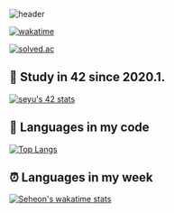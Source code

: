 ![header](https://capsule-render.vercel.app/api?type=transparent&height=200&text=Seheon%20Yu&fontColor=393E46&fontSize=100&fontAlign=70&fontAlignY=60&desc=Bachelor%20of%20Computer%20Science&descAlign=70&descAlignY=85&rotate=0)

[![wakatime](https://wakatime.com/badge/user/446db5e7-ff26-4081-90ae-091b9f0fc8b2.svg)](https://wakatime.com/@446db5e7-ff26-4081-90ae-091b9f0fc8b2)

[![solved.ac](http://mazassumnida.wtf/api/v2/generate_badge?boj=seyu)](https://solved.ac/seyu)

## 🐥 Study in 42 since 2020.1.

[![seyu's 42 stats](https://badge42.vercel.app/api/v2/cl1rqpl2d005409kzu6injhgi/stats?cursusId=21&coalitionId=86)](https://github.com/JaeSeoKim/badge42)

## 📄 Languages in my code

[![Top Langs](https://github-readme-stats.vercel.app/api/top-langs/?username=seheon99&layout=compact)](https://github.com/anuraghazra/github-readme-stats)

## ⏰ Languages in my week

[![Seheon's wakatime stats](https://github-readme-stats.vercel.app/api/wakatime?username=seheon99)](https://github.com/anuraghazra/github-readme-stats)

